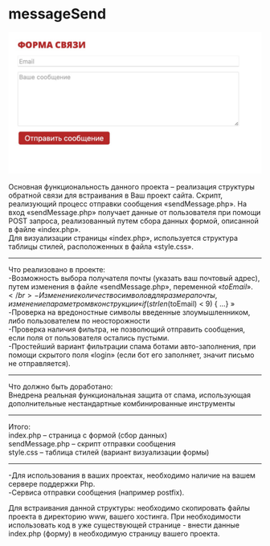 # messageSend

![Image alt](https://github.com/Valentin261/messageSend/blob/main/previewImage.jpg)

Основная функциональность данного проекта – реализация структуры обратной связи для встраивания в Ваш проект сайта. 
Скрипт, реализующий процесс отправки сообщения «sendMessage.php». На вход «sendMessage.php» получает данные от пользователя при помощи POST запроса, реализованный путем сбора данных формой, описанной в файле «index.php».</br>
Для визуализации страницы «index.php», используется структура таблицы стилей, расположенных в файла «style.css».</br>
_________________________
Что реализовано в проекте:</br>
-Возможность выбора получателя почты (указать ваш почтовый адрес), путем изменения в файле «sendMessage.php», переменной «$toEmail».</br>
-Изменение количество символов для размера почты, изменение параметром в конструкции «if (strlen($toEmail) < 9) { …} »</br>
-Проверка на вредоностные символы введенные злоумышленником, либо пользователем по неосторожности</br>
-Проверка наличия фильтра, не позволющий отправить сообщения, если поля от пользователя остались пустыми.</br>
-Простейший вариант фильтрации спама ботами авто-заполнения, при помощи скрытого поля «login» (если бот его заполняет, значит письмо не отправляется). </br>
___________________
Что должно быть доработано:</br>
Внедрена реальная функциональная защита от спама, использующая дополнительные нестандартные комбинированные инструменты</br>
_________________________
Итого:</br>
index.php – страница с формой (сбор данных)</br>
sendMessage.php – скрипт отправки сообщения</br>
style.css – таблица стилей (вариант визуализации формы)</br>
_____________________

-Для использования в ваших проектах, необходимо наличие на вашем сервере поддержки Php.</br>
-Сервиса отправки сообщения (например postfix).</br>

Для встраивания данной структуры: необходимо скопировать файлы проекта в директорию www, вашего хостинга.  При необходимости использовать код в уже существующей странице - внести данные index.php  (форму) в необходимую страницу вашего проекта.</br>
